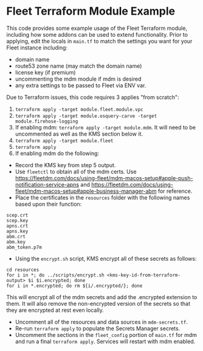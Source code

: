 # Fleet Terraform Module Example
This code provides some example usage of the Fleet Terraform module, including how some addons can be used to extend functionality.  Prior to applying, edit the locals in `main.tf` to match the settings you want for your Fleet instance including:

 - domain name
 - route53 zone name (may match the domain name)
 - license key (if premium)
 - uncommenting the mdm module if mdm is desired
 - any extra settings to be passed to Fleet via ENV var.

Due to Terraform issues, this code requires 3 applies "from scratch":
1. `terraform apply -target module.fleet.module.vpc`
2. `terraform apply -target module.osquery-carve -target module.firehose-logging`
3. If enabling mdm: `terraform apply -target module.mdm`.  It will need to be uncommented as well as the KMS section below it.
4. `terraform apply -target module.fleet`
5. `terraform apply`
6. If enabling mdm do the following:
 - Record the KMS key from step 5 output.
 - Use `fleetctl` to obtain all of the mdm certs.  Use https://fleetdm.com/docs/using-fleet/mdm-macos-setup#apple-push-notification-service-apns and https://fleetdm.com/docs/using-fleet/mdm-macos-setup#apple-business-manager-abm for reference.
 - Place the certificates in the `resources` folder with the following names based upon their function:
```
scep.crt
scep.key
apns.crt
apns.key
abm.crt
abm.key
abm_token.p7m
```
 - Using the `encrypt.sh` script, KMS encrypt all of these secrets as follows:
```
cd resources
for i in *; do ../scripts/encrypt.sh <kms-key-id-from-terraform-output> $i $i.encrypted; done
for i in *.encrypted; do rm ${i/.encrypted/}; done
```
This will encrypt all of the mdm secrets and add the .encrypted extension to them. It will also remove the non-encrypted version of the secrets so that they are encrypted at rest even locally.

 - Uncomment all of the resources and data sources in `mdm-secrets.tf`.
 - Re-run `terraform apply` to populate the Secrets Manager secrets.
 - Uncomment the sections in the `fleet_config` portion of `main.tf` for mdm and run a final `terraform apply`.  Services will restart with mdm enabled.

